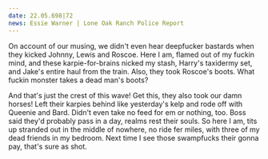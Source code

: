 ```yaml
---
date: 22.05.698|72
news: Essie Warner | Lone Oak Ranch Police Report
---
```


On account of our musing, we didn't even hear deepfucker bastards when they kicked Johnny, Lewis and Roscoe. Here I am, flamed out of my fuckin mind, and these karpie-for-brains nicked my stash, Harry's taxidermy set, and Jake's entire haul from the train. Also, they took Roscoe's boots. What fuckin monster takes a dead man's boots?

And that's just the crest of this wave! Get this, they also took our damn horses! Left their karpies behind like yesterday's kelp and rode off with Queenie and Bard. Didn't even take no feed for em or nothing, too. Boss said they'd probably pass in a day, realms rest their souls. So here I am, tits up stranded out in the middle of nowhere, no ride fer miles, with three of my dead friends in my bedroom. Next time I see those swampfucks their gonna pay, that's sure as shot.
